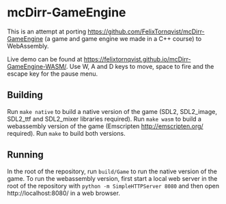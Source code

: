 # mcDirr-GameEngine
This is an attempt at porting https://github.com/FelixTornqvist/mcDirr-GameEngine (a game and game engine we made in a C++ course) to WebAssembly.

Live demo can be found at https://felixtornqvist.github.io/mcDirr-GameEngine-WASM/. Use W, A and D keys to move, space to fire and the escape key for the pause menu.

## Building
Run `make native` to build a native version of the game (SDL2, SDL2_image, SDL2_ttf and SDL2_mixer libraries required).
Run `make wasm` to build a webassembly version of the game (Emscripten http://emscripten.org/ required).
Run `make` to build both versions.

## Running
In the root of the repository, run `build/Game` to run the native version of the game.
To run the webassembly version, first start a local web server in the root of the repository with `python -m SimpleHTTPServer 8080` and then open http://localhost:8080/ in a web browser.
